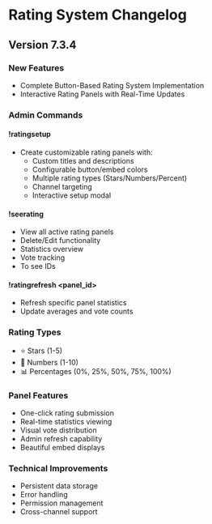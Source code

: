 # Rating System Changelog

## Version 7.3.4

### New Features
- Complete Button-Based Rating System Implementation
- Interactive Rating Panels with Real-Time Updates

### Admin Commands
#### !ratingsetup
- Create customizable rating panels with:
  - Custom titles and descriptions
  - Configurable button/embed colors
  - Multiple rating types (Stars/Numbers/Percent)
  - Channel targeting
  - Interactive setup modal

#### !seerating
- View all active rating panels
- Delete/Edit functionality
- Statistics overview
- Vote tracking
- To see IDs

#### !ratingrefresh <panel_id>
- Refresh specific panel statistics
- Update averages and vote counts

### Rating Types
- ⭐ Stars (1-5)
- 🔢 Numbers (1-10)
- 📊 Percentages (0%, 25%, 50%, 75%, 100%)

### Panel Features
- One-click rating submission
- Real-time statistics viewing
- Visual vote distribution
- Admin refresh capability
- Beautiful embed displays

### Technical Improvements
- Persistent data storage
- Error handling
- Permission management
- Cross-channel support


